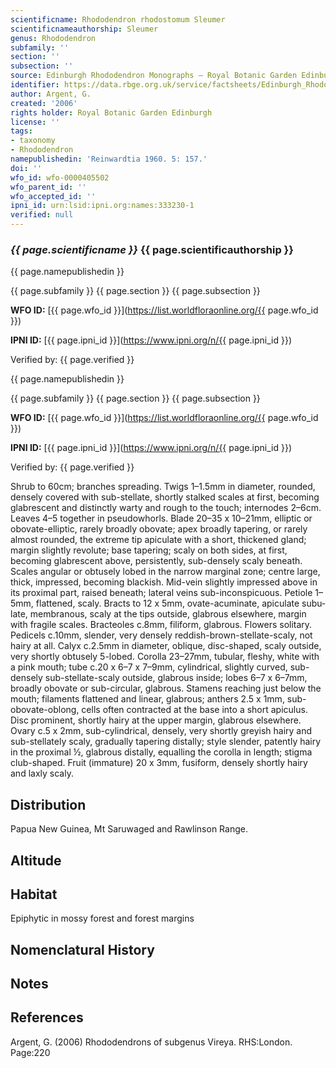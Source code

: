 ```yaml
---
scientificname: Rhododendron rhodostomum Sleumer
scientificnameauthorship: Sleumer
genus: Rhododendron
subfamily: ''
section: ''
subsection: ''
source: Edinburgh Rhododendron Monographs – Royal Botanic Garden Edinburgh
identifier: https://data.rbge.org.uk/service/factsheets/Edinburgh_Rhododendron_Monographs.xhtml
author: Argent, G.
created: '2006'
rights holder: Royal Botanic Garden Edinburgh
license: ''
tags:
- taxonomy
- Rhododendron
namepublishedin: 'Reinwardtia 1960. 5: 157.'
doi: ''
wfo_id: wfo-0000405502
wfo_parent_id: ''
wfo_accepted_id: ''
ipni_id: urn:lsid:ipni.org:names:333230-1
verified: null
---
```

### _{{ page.scientificname }}_ {{ page.scientificauthorship }}
 {{ page.namepublishedin }}

{{ page.subfamily }} {{ page.section }} {{ page.subsection }}

**WFO ID:** [{{ page.wfo_id }}](https://list.worldfloraonline.org/{{ page.wfo_id }})

**IPNI ID:** [{{ page.ipni_id }}](https://www.ipni.org/n/{{ page.ipni_id }})

Verified by: {{ page.verified }}

 {{ page.namepublishedin }}

{{ page.subfamily }} {{ page.section }} {{ page.subsection }}

**WFO ID:** [{{ page.wfo_id }}](https://list.worldfloraonline.org/{{ page.wfo_id }})

**IPNI ID:** [{{ page.ipni_id }}](https://www.ipni.org/n/{{ page.ipni_id }})

Verified by: {{ page.verified }}



Shrub to 60cm; branches spreading. Twigs 1–1.5mm in diameter, rounded, densely covered with sub-stellate, shortly stalked scales at first, becoming glabrescent and distinctly warty and rough to the touch; internodes 2–6cm. Leaves 4–5 together in pseudowhorls. Blade 20–35 x 10–21mm, elliptic or obovate-elliptic, rarely broadly obovate; apex broadly tapering, or rarely almost rounded, the extreme tip apiculate with a short, thickened gland; margin slightly revolute; base tapering; scaly on both sides, at first, becoming glabrescent above, persistently, sub-densely scaly beneath. Scales angular or obtusely lobed in the narrow marginal zone; centre large, thick, impressed, becoming blackish. Mid-vein slightly impressed above in its proximal part, raised beneath; lateral veins sub-inconspicuous. Petiole 1–5mm, flattened, scaly. Bracts to 12 x 5mm, ovate-acuminate, apiculate subu­late, membranous, scaly at the tips outside, glabrous elsewhere, margin with fragile scales. Bracteoles c.8mm, filiform, glabrous. Flowers solitary. Pedicels c.10mm, slender, very densely reddish-brown-stellate-scaly, not hairy at all. Calyx c.2.5mm in diameter, oblique, disc-shaped, scaly outside, very shortly obtusely 5-lobed. Corolla 23–27mm, tubular, fleshy, white with a pink mouth; tube c.20 x 6–7 x 7–9mm, cylindrical, slightly curved, sub-densely sub-stellate-scaly outside, glabrous inside; lobes 6–7 x 6–7mm, broadly obovate or sub-circular, glabrous. Stamens reaching just below the mouth; filaments flattened and linear, glabrous; anthers 2.5 x 1mm, sub-obovate-oblong, cells often contracted at the base into a short apiculus. Disc prominent, shortly hairy at the upper margin, glabrous elsewhere. Ovary c.5 x 2mm, sub-cylindrical, densely, very shortly greyish hairy and sub-stellately scaly, gradually tapering distally; style slender, patently hairy in the proximal ½, glabrous distally, equalling the corolla in length; stigma club-shaped. Fruit (immature) 20 x 3mm, fusiform, densely shortly hairy and laxly scaly.

## Distribution
Papua New Guinea, Mt Saruwaged and Rawlinson Range.

## Altitude


## Habitat
Epiphytic in mossy forest and forest margins

## Nomenclatural History

                       
## Notes


## References

Argent, G. (2006) Rhododendrons of subgenus Vireya. RHS:London. Page:220
